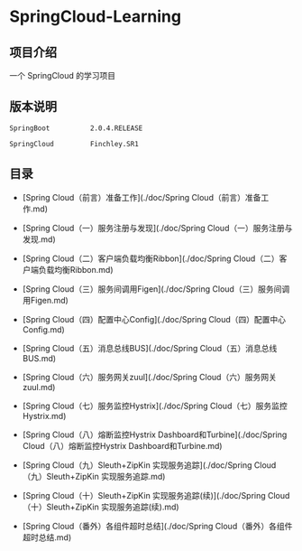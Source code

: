# SpringCloud-Learning

## 项目介绍
一个 SpringCloud 的学习项目

## 版本说明

	SpringBoot        	2.0.4.RELEASE
	
	SpringCloud		    Finchley.SR1

## 目录

- [Spring Cloud（前言）准备工作](./doc/Spring Cloud（前言）准备工作.md)

- [Spring Cloud（一）服务注册与发现](./doc/Spring Cloud（一）服务注册与发现.md)

- [Spring Cloud（二）客户端负载均衡Ribbon](./doc/Spring Cloud（二）客户端负载均衡Ribbon.md)

- [Spring Cloud（三）服务间调用Figen](./doc/Spring Cloud（三）服务间调用Figen.md)

- [Spring Cloud（四）配置中心Config](./doc/Spring Cloud（四）配置中心Config.md)

- [Spring Cloud（五）消息总线BUS](./doc/Spring Cloud（五）消息总线BUS.md)

- [Spring Cloud（六）服务网关zuul](./doc/Spring Cloud（六）服务网关zuul.md)

- [Spring Cloud（七）服务监控Hystrix](./doc/Spring Cloud（七）服务监控Hystrix.md)

- [Spring Cloud（八）熔断监控Hystrix Dashboard和Turbine](./doc/Spring Cloud（八）熔断监控Hystrix Dashboard和Turbine.md)

- [Spring Cloud（九）Sleuth+ZipKin 实现服务追踪](./doc/Spring Cloud（九）Sleuth+ZipKin 实现服务追踪.md)

- [Spring Cloud（十）Sleuth+ZipKin 实现服务追踪(续)](./doc/Spring Cloud（十）Sleuth+ZipKin 实现服务追踪(续).md)

- [Spring Cloud（番外）各组件超时总结](./doc/Spring Cloud（番外）各组件超时总结.md)

